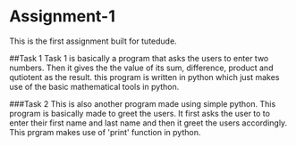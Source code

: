 # Assignment-1
This is the first assignment built for tutedude.

##Task 1
Task 1 is basically a program that asks the users to enter two numbers. Then it gives the the  value of its sum, difference, product and qutiotent as the result. this program is written in python which just makes use of the basic mathematical tools in python.


###Task 2
This is also another program made using simple python. This program is basically made to greet the users. It first asks the user to to enter their first name and last name and then it greet the users accordingly. This prgram makes use of 'print' function in python.
